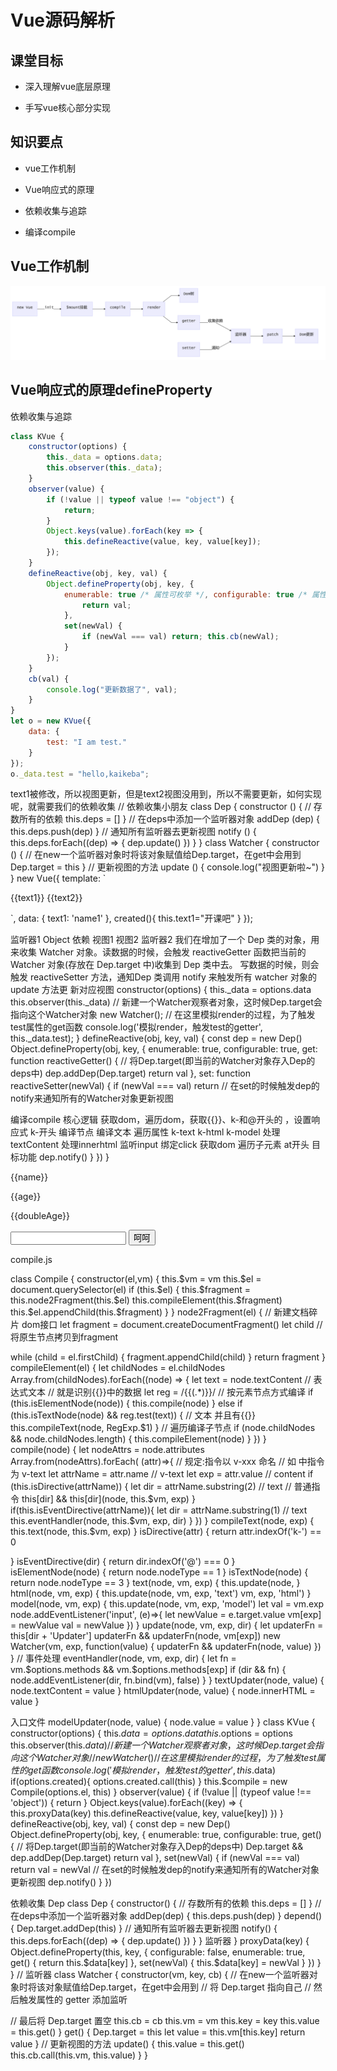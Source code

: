 # Vue源码解析

## 课堂目标

- 深入理解vue底层原理

- 手写vue核心部分实现

## 知识要点

- vue工作机制

- Vue响应式的原理

- 依赖收集与追踪

- 编译compile

## Vue工作机制

![aaaa](./src/Vue工作机制.png)

## Vue响应式的原理defineProperty

依赖收集与追踪

```js
class KVue {
    constructor(options) {
        this._data = options.data;
        this.observer(this._data);
    }
    observer(value) {
        if (!value || typeof value !== "object") {
            return;
        }
        Object.keys(value).forEach(key => {
            this.defineReactive(value, key, value[key]);
        });
    }
    defineReactive(obj, key, val) {
        Object.defineProperty(obj, key, {
            enumerable: true /* 属性可枚举 */, configurable: true /* 属性可被修改或删除 */, get() {
                return val;
            },
            set(newVal) {
                if (newVal === val) return; this.cb(newVal);
            }
        });
    }
    cb(val) {
        console.log("更新数据了", val);
    }
}
let o = new KVue({
    data: {
        test: "I am test."
    }
});
o._data.test = "hello,kaikeba";
```

 text1被修改，所以视图更新，但是text2视图没用到，所以不需要更新，如何实现呢，就需要我们的依赖收集
 // 依赖收集小朋友 class Dep {
constructor () {
// 存数所有的依赖
this.deps = [] }
// 在deps中添加一个监听器对象 addDep (dep) {
this.deps.push(dep) }
// 通知所有监听器去更新视图 notify () {
this.deps.forEach((dep) => { dep.update()
}) }
}
   class Watcher {
    constructor () {
// 在new一个监听器对象时将该对象赋值给Dep.target，在get中会用到
Dep.target = this }
// 更新视图的方法 update () {
console.log("视图更新啦~") }
}
 new Vue({
    template:
`<div> <span>{{text1}}</span> <span>{{text2}}</span>
<div>`, data: {
        text1: 'name1'
    },
created(){ this.text1="开课吧"
} });
 
  监听器1
    Object
依赖
视图1
视图2
    监听器2
 我们在增加了一个 Dep 类的对象，用来收集 Watcher 对象。读数据的时候，会触发 reactiveGetter 函数把当前的 Watcher 对象(存放在 Dep.target 中)收集到 Dep 类中去。
写数据的时候，则会触发 reactiveSetter 方法，通知Dep 类调用 notify 来触发所有 watcher 对象的update 方法更 新对应视图
 constructor(options) { this._data = options.data this.observer(this._data)
// 新建一个Watcher观察者对象，这时候Dep.target会指向这个Watcher对象 new Watcher();
// 在这里模拟render的过程，为了触发test属性的get函数 console.log('模拟render，触发test的getter', this._data.test);
}
defineReactive(obj, key, val) {
  const dep = new Dep()
Object.defineProperty(obj, key, { enumerable: true,
configurable: true,
get: function reactiveGetter() {
// 将Dep.target(即当前的Watcher对象存入Dep的deps中) dep.addDep(Dep.target)
return val
    },
    set: function reactiveSetter(newVal) {
if (newVal === val) return
// 在set的时候触发dep的notify来通知所有的Watcher对象更新视图
  
编译compile
核心逻辑 获取dom，遍历dom，获取{{}}、k-和@开头的 ，设置响应式
    k-开头
      编译节点
编译文本
遍历属性
k-text
k-html
k-model
处理textContent
处理innerhtml
监听input
绑定click
   获取dom
遍历子元素
   at开头
 目标功能
 dep.notify() }
}) }
 <body>
  <div id="app">
<p>{{name}}</p>
<p k-text="name"></p> <p>{{age}}</p>
<p>
      {{doubleAge}}
    </p>
<input type="text" k-model="name"> <button @click="changeName">呵呵</button>
   
compile.js
 <div k-html="html"></div> </div>
<script src='./compile.js'></script> <script src='./kaikeba-vue.js'></script>
  <script>
    let kaikeba = new KVue({
      el:'#app',
      data: {
name: "I am test.",
age:12, html:'<button>这是一个按钮</button>'
      },
      created(){
console.log('开始啦') setTimeout(()=>{
this.name='我是蜗牛'
}, 1500) },
      methods:{
        changeName(){
this.name = '哈喽，开课吧' this.age=1
this.id = 'xx' console.log(1,this)
} }
})
  </script>
</body>
 class Compile {
    constructor(el,vm) {
this.$vm = vm
this.$el = document.querySelector(el) if (this.$el) {
this.$fragment = this.node2Fragment(this.$el) this.compileElement(this.$fragment) this.$el.appendChild(this.$fragment)
} }
node2Fragment(el) {
// 新建文档碎片 dom接口
let fragment = document.createDocumentFragment() let child
// 将原生节点拷贝到fragment
  
 while (child = el.firstChild) { fragment.appendChild(child)
}
  return fragment
}
compileElement(el) {
let childNodes = el.childNodes
Array.from(childNodes).forEach((node) => { let text = node.textContent
// 表达式文本
// 就是识别{{}}中的数据
let reg = /\{\{(.*)\}\}/
// 按元素节点方式编译
if (this.isElementNode(node)) {
this.compile(node)
} else if (this.isTextNode(node) && reg.test(text)) {
// 文本 并且有{{}} this.compileText(node, RegExp.$1)
}
// 遍历编译子节点
if (node.childNodes && node.childNodes.length) {
this.compileElement(node) }
}) }
compile(node) {
let nodeAttrs = node.attributes Array.from(nodeAttrs).forEach( (attr)=>{
// 规定:指令以 v-xxx 命名
// 如 <span v-text="content"></span> 中指令为 v-text let attrName = attr.name // v-text
let exp = attr.value // content
if (this.isDirective(attrName)) {
let dir = attrName.substring(2) // text
// 普通指令
this[dir] && this[dir](node, this.$vm, exp)
} if(this.isEventDirective(attrName)){
let dir = attrName.substring(1) // text this.eventHandler(node, this.$vm, exp, dir)
} })
}
compileText(node, exp) {
this.text(node, this.$vm, exp) }
isDirective(attr) {
return attr.indexOf('k-') == 0
 
 }
isEventDirective(dir) {
return dir.indexOf('@') === 0
}
isElementNode(node) { return node.nodeType == 1
}
isTextNode(node) {
return node.nodeType == 3
}
text(node, vm, exp) {
this.update(node,
}
html(node, vm, exp) {
this.update(node,
vm, exp, 'text')
vm, exp, 'html')
}
model(node, vm, exp) {
this.update(node, vm, exp, 'model') let val = vm.exp node.addEventListener('input', (e)=>{
let newValue = e.target.value vm[exp] = newValue
val = newValue
}) }
update(node, vm, exp, dir) {
    let updaterFn = this[dir + 'Updater']
    updaterFn && updaterFn(node, vm[exp])
    new Watcher(vm, exp, function(value) {
        updaterFn && updaterFn(node, value)
    })
}
// 事件处理
eventHandler(node, vm, exp, dir) {
let fn = vm.$options.methods && vm.$options.methods[exp] if (dir && fn) {
node.addEventListener(dir, fn.bind(vm), false) }
}
textUpdater(node, value) {
node.textContent = value }
htmlUpdater(node, value) { node.innerHTML = value
}
 
入口文件
 modelUpdater(node, value) { node.value = value
} }
 class KVue {
  constructor(options) {
this.$data = options.data
this.$options = options
this.observer(this.$data)
// 新建一个Watcher观察者对象，这时候Dep.target会指向这个Watcher对象 // new Watcher()
// 在这里模拟render的过程，为了触发test属性的get函数 console.log('模拟render，触发test的getter', this.$data) if(options.created){
options.created.call(this) }
this.$compile = new Compile(options.el, this) }
  observer(value) {
    if (!value || (typeof value !== 'object')) {
return
}
Object.keys(value).forEach((key) => {
this.proxyData(key)
this.defineReactive(value, key, value[key]) })
  }
  defineReactive(obj, key, val) {
const dep = new Dep() Object.defineProperty(obj, key, {
      enumerable: true,
      configurable: true,
      get() {
// 将Dep.target(即当前的Watcher对象存入Dep的deps中)
Dep.target && dep.addDep(Dep.target)
return val },
      set(newVal) {
        if (newVal === val) return
        val = newVal
// 在set的时候触发dep的notify来通知所有的Watcher对象更新视图
dep.notify() }
})
   
依赖收集 Dep
  class Dep {
  constructor() {
// 存数所有的依赖
this.deps = [] }
// 在deps中添加一个监听器对象 addDep(dep) {
this.deps.push(dep) }
depend() { Dep.target.addDep(this)
}
// 通知所有监听器去更新视图 notify() {
this.deps.forEach((dep) => { dep.update()
}) }
}
监听器
   }
  proxyData(key) {
Object.defineProperty(this, key, { configurable: false,
enumerable: true,
get() {
return this.$data[key] },
set(newVal) { this.$data[key] = newVal
} })
} }
// 监听器
class Watcher {
constructor(vm, key, cb) {
// 在new一个监听器对象时将该对象赋值给Dep.target，在get中会用到 // 将 Dep.target 指向自己
// 然后触发属性的 getter 添加监听
    
// 最后将 Dep.target 置空 this.cb = cb
this.vm = vm
this.key = key this.value = this.get()
}
get() {
Dep.target = this
let value = this.vm[this.key] return value
}
// 更新视图的方法 update() {
this.value = this.get()
this.cb.call(this.vm, this.value) }
}
  